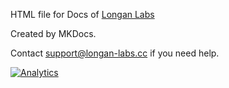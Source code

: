 HTML file for Docs of [Longan Labs](https://www.longan-labs.cc/)

Created by MKDocs.

Contact [support@longan-labs.cc](support@longan-labs.cc) if you need help.

[![Analytics](https://ga-beacon.appspot.com/UA-101965714-1/Longan-Labs.github.io)](https://github.com/igrigorik/ga-beacon)
